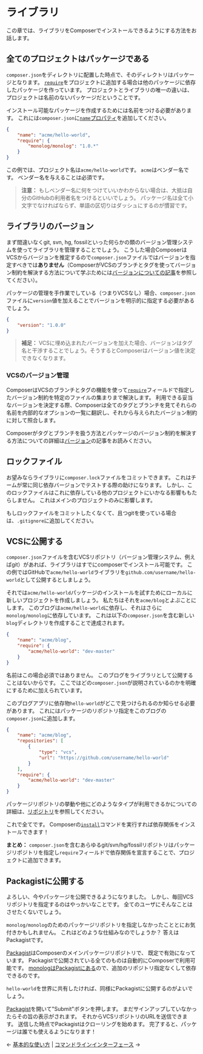 # ライブラリ

この章では、ライブラリをComposerでインストールできるようにする方法をお話します。

## 全てのプロジェクトはパッケージである

`composer.json`をディレクトリに配置した時点で、そのディレクトリはパッケージとなります。
[`require`](04-schema.md#require)をプロジェクトに追加する場合は他のパッケージに依存したパッケージを作っています。
プロジェクトとライブラリの唯一の違いは、プロジェクトは名前のないパッケージだということです。

インストール可能なパッケージを作成するためには名前をつける必要があります。
これには`composer.json`に[`name`プロパティ](04-schema.md#name)を追加してください。

```json
{
    "name": "acme/hello-world",
    "require": {
        "monolog/monolog": "1.0.*"
    }
}
```

この例では、プロジェクト名は`acme/hello-world`です。
`acme`はベンダー名です。
ベンダー名を与えることは必須です。

> **注意：** もしベンダー名に何をつけていいかわからない場合は、大抵は自分のGitHubの利用者名をつけるといいでしょう。
> パッケージ名は全て小文字でなければならず、単語の区切りはダッシュにするのが慣習です。

## ライブラリのバージョン

まず間違いなくgit, svn, hg, fossilといった何らかの類のバージョン管理システムを使ってライブラリを管理することでしょう。
こうした場合ComposerはVCSからバージョンを推定するので`composer.json`ファイルではバージョンを指定すべきでは**ありません**（ComposerがVCSのブランチとタグを使ってバージョン制約を解決する方法について学ぶためには[バージョンについての記事](articles/versions.md)を参照してください）。

パッケージの管理を手作業でしている（つまりVCSなし）場合、`composer.json`ファイルに`version`値を加えることでバージョンを明示的に指定する必要があるでしょう。

```json
{
    "version": "1.0.0"
}
```

> **補足：** VCSに埋め込まれたバージョンを加えた場合、バージョンはタグ名と干渉することでしょう。そうするとComposerはバージョン値を決定できなくなります。

### VCSのバージョン管理

ComposerはVCSのブランチとタグの機能を使って[`require`](04-schema.md#require)フィールドで指定したバージョン制約を特定のファイルの集まりまで解決します。
利用できる妥当なバージョンを決定する際、Composerは全てのタグとブランチを見てそれらの名前を内部的なオプションの一覧に翻訳し、それから与えられたバージョン制約に対して照合します。

Composerがタグとブランチを扱う方法とパッケージのバージョン制約を解決する方法についての詳細は[バージョン](articles/versions.md)の記事をお読みください。

## ロックファイル

お望みならライブラリに`composer.lock`ファイルをコミットできます。
これはチームが常に同じ依存バージョンでテストする際の助けになります。
しかし、このロックファイルはこれに依存している他のプロジェクトにいかなる影響ももたらしません。
これはメインのプロジェクトのみに影響します。

もしロックファイルをコミットしたくなくて、且つgitを使っている場合は、`.gitignore`に追加してください。

## VCSに公開する

`composer.json`ファイルを含むVCSリポジトリ（バージョン管理システム、例えばgit）があれば、ライブラリはすでにcomposerでインストール可能です。
この例ではGitHubで`acme/hello-world`ライブラリを`github.com/username/hello-world`として公開するとしましょう。

それでは`acme/hello-world`パッケージのインストールを試すためにローカルに新しいプロジェクトを作成しましょう。
私たちはそれを`acme/blog`とよぶことにします。
このブログは`acme/hello-world`に依存し、それはさらに`monolog/monolog`に依存しています。
これは以下の`composer.json`を含む新しい`blog`ディレクトリを作成することで達成されます。

```json
{
    "name": "acme/blog",
    "require": {
        "acme/hello-world": "dev-master"
    }
}
```

名前はこの場合必須ではありません。
このブログをライブラリとして公開することはないからです。
ここではどの`composer.json`が説明されているのかを明確にするために加えられています。

このブログアプリに依存物`hello-world`がどこで見つけられるのか知らせる必要があります。
これにはパッケージのリポジトリ指定をこのブログの`composer.json`に追加します。

```json
{
    "name": "acme/blog",
    "repositories": [
        {
            "type": "vcs",
            "url": "https://github.com/username/hello-world"
        }
    ],
    "require": {
        "acme/hello-world": "dev-master"
    }
}
```

パッケージリポジトリの挙動や他にどのようなタイプが利用できるかについての詳細は、[リポジトリ](05-repositories.md)を参照してください。

これで全てです。
Composerの[`install`](03-cli.md#install)コマンドを実行すれば依存関係をインストールできます！

**まとめ：** `composer.json`を含むあらゆるgit/svn/hg/fossilリポジトリはパッケージリポジトリを指定し`require`フィールドで依存関係を宣言することで、プロジェクトに追加できます。

## Packagistに公開する

よろしい、今やパッケージを公開できるようになりました。
しかし、毎回VCSリポジトリを指定するのはやっかいなことです。
全てのユーザにそんなことはさせたくないでしょう。

`monolog/monolog`のためのパッケージリポジトリを指定しなかったこととにお気付きかもしれません。
これはどのような仕組みなのでしょうか？
答えはPackagistです。

[Packagist](https://packagist.org/)はComposerのメインパッケージリポジトリで、 既定で有効になっています。
Packagistで公開されている全てのものは自動的にComposerで利用可能です。
[monologはPackagistにある](https://packagist.org/packages/monolog/monolog)ので、追加のリポジトリ指定なくして依存できるのです。

`hello-world`を世界に共有したければ、同様にPackagistに公開するのがよいでしょう。

[Packagist](https://packagist.org)を開いて"Submit"ボタンを押します。
まだサインアップしていなかったらその旨の表示がされます。
それからVCSリポジトリのURLを送信できます。
送信した時点でPackagistはクローリングを始めます。
完了すると、パッケージは誰でも使えるようになります！

&larr; [基本的な使い方](01-basic-usage.md) |  [コマンドラインインターフェース](03-cli.md) &rarr;
